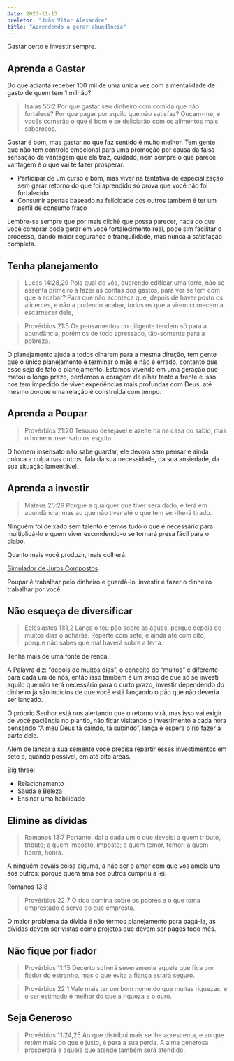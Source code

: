 ```yaml
---
date: 2023-11-13
preletor: "João Vitor Alexandre"
title: "Aprendendo a gerar abundância"
---
```


Gastar certo e investir sempre.

## Aprenda a Gastar

Do que adianta receber 100 mil de uma única vez com a mentalidade de gasto de quem tem 1 milhão?

> Isaías 55:2
> Por que gastar seu dinheiro com comida que não fortalece?
> Por que pagar por aquilo que não satisfaz?
> Ouçam-me, e vocês comerão o que é bom
> e se deliciarão com os alimentos mais saborosos.

Gastar é bom, mas gastar no que faz sentido é muito melhor. Tem gente que não tem controle emocional para uma promoção por causa da falsa sensação de vantagem que ela traz, cuidado, nem sempre o que parece vantagem é o que vai te fazer prosperar.

- Participar de um curso é bom, mas viver na tentativa de especialização sem gerar retorno do que foi aprendido só prova que você não foi fortalecido
- Consumir apenas baseado na felicidade dos outros também é ter um perfil de consumo fraco

Lembre-se sempre que por mais clichê que possa parecer, nada do que você comprar pode gerar em você fortalecimento real, pode sim facilitar o processo, dando maior segurança e tranquilidade, mas nunca a satisfação completa.

## Tenha planejamento

> Lucas 14:28,29 Pois qual de vós, querendo edificar uma torre, não se assenta primeiro a fazer as contas dos gastos, para ver se tem com que a acabar? Para que não aconteça que, depois de haver posto os alicerces, e não a podendo acabar, todos os que a virem comecem a escarnecer dele,

> Provérbios 21:5 Os pensamentos do diligente tendem só para a abundância, porém os de todo apressado, tão-somente para a pobreza.

O planejamento ajuda a todos olharem para a mesma direção, tem gente que o único planejamento é terminar o mês e não é errado, contanto que esse seja de fato o planejamento. Estamos vivendo em uma geração que matou o longo prazo, perdemos a coragem de olhar tanto a frente e isso nos tem impedido de viver experiências mais profundas com Deus, até mesmo porque uma relação é construída com tempo.

## Aprenda a Poupar

> Provérbios 21:20 Tesouro desejável e azeite há na casa do sábio, mas o homem insensato os esgota.

O homem insensato não sabe guardar, ele devora sem pensar e ainda coloca a culpa nas outros, fala da sua necessidade, da sua ansiedade, da sua situação lamentável.

## Aprenda a investir

> Mateus 25:29 Porque a qualquer que tiver será dado, e terá em abundância; mas ao que não tiver até o que tem ser-lhe-á tirado.

Ninguém foi deixado sem talento e temos tudo o que é necessário para multiplicá-lo e quem viver escondendo-o se tornará presa fácil para o diabo.

Quanto mais você produzir, mais colherá.

[Simulador de Juros Compostos](https://clubedospoupadores.com/simulador-de-juros-compostos)

Poupar é trabalhar pelo dinheiro e guardá-lo, investir é fazer o dinheiro trabalhar por você.

## Não esqueça de diversificar

> Eclesiastes 11:1,2 Lança o teu pão sobre as águas, porque depois de muitos dias o acharás. Reparte com sete, e ainda até com oito, porque não sabes que mal haverá sobre a terra.

Tenha mais de uma fonte de renda.

A Palavra diz: “depois de muitos dias”, o conceito de “muitos” é diferente para cada um de nós, então isso também é um aviso de que só se investi aquilo que não será necessário para o curto prazo, investir dependendo do dinheiro já são indícios de que você está lançando o pão que não deveria ser lançado.

O próprio Senhor está nos alertando que o retorno virá, mas isso vai exigir de você paciência no plantio, não ficar visitando o investimento a cada hora pensando “A meu Deus tá caindo, tá subindo”, lança e espera o rio fazer a parte dele.

Além de lançar a sua semente você precisa repartir esses investimentos em sete e, quando possível, em até oito áreas.

Big three:

- Relacionamento
- Saúda e Beleza
- Ensinar uma habilidade

## Elimine as dívidas

> Romanos 13:7 Portanto, dai a cada um o que deveis: a quem tributo, tributo; a quem imposto, imposto; a quem temor, temor; a quem honra, honra.

A ninguém devais coisa alguma, a não ser o amor com que vos ameis uns aos outros; porque quem ama aos outros cumpriu a lei.

Romanos 13:8

> Provérbios 22:7 O rico domina sobre os pobres e o que toma emprestado é servo do que empresta.

O maior problema da dívida é não termos planejamento para pagá-la, as dívidas devem ser vistas como projetos que devem ser pagos todo mês.

## Não fique por fiador

> Provérbios 11:15 Decerto sofrerá severamente aquele que fica por fiador do estranho, mas o que evita a fiança estará seguro.

> Provérbios 22:1 Vale mais ter um bom nome do que muitas riquezas; e o ser estimado é melhor do que a riqueza e o ouro.

## Seja Generoso

> Provérbios 11:24,25 Ao que distribui mais se lhe acrescenta, e ao que retém mais do que é justo, é para a sua perda. A alma generosa prosperará e aquele que atende também será atendido.